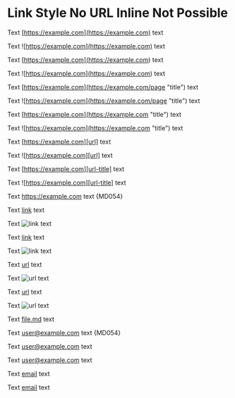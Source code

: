 # Link Style No URL Inline Not Possible

Text [https://example.com](https://example.com) text

Text ![https://example.com](https://example.com) text

Text [https://example.com](<https://example.com>) text

Text ![https://example.com](<https://example.com>) text

Text [https://example.com](https://example.com/page "title") text

Text ![https://example.com](https://example.com/page "title") text

Text [https://example.com](https://example.com "title") text

Text ![https://example.com](https://example.com "title") text

Text [https://example.com][url] text

Text ![https://example.com][url] text

Text [https://example.com][url-title] text

Text ![https://example.com][url-title] text

Text <https://example.com> text {MD054}

[url]: https://example.com
[url-title]: https://example.com "title"

Text [link](https://example.com) text

Text ![link](https://example.com) text

Text [link][url] text

Text ![link][url] text

Text [url][] text

Text ![url][] text

Text [url] text

Text ![url] text

Text [file.md](file.md) text

Text <user@example.com> text {MD054}

Text [user@example.com](user@example.com) text

Text [user@example.com][email] text

Text [email][] text

Text [email] text

[email]: user@example.com

<!-- markdownlint-configure-file {
  "no-generic-link-name": false,
  "link-image-style": {
    "autolink": false,
    "url_inline": false
  }
} -->
